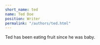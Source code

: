```yaml
---
short_name: ted
name: Ted Doe
position: Writer
permalink: "/authors/ted.html"
---
```

Ted has been eating fruit since he was baby.